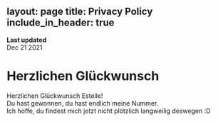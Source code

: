 


layout: page
title: Privacy Policy
include_in_header: true
---

**Last updated**  
Dec 21 2021

# Herzlichen Glückwunsch

Herzlichen Glückwunsch Estelle! <br>
Du hast gewonnen, du hast endlich meine Nummer. <br>
Ich hoffe, du findest mich jetzt nicht plötzlich langweilig deswegen :D<br>

